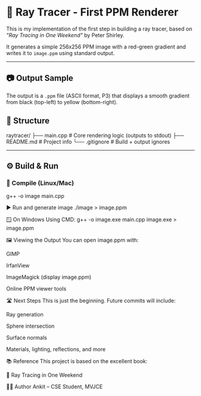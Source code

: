 # 🌈 Ray Tracer - First PPM Renderer

This is my implementation of the first step in building a ray tracer, based on *"Ray Tracing in One Weekend"* by Peter Shirley.

It generates a simple 256x256 PPM image with a red-green gradient and writes it to `image.ppm` using standard output.

---

## 📷 Output Sample

The output is a `.ppm` file (ASCII format, P3) that displays a smooth gradient from black (top-left) to yellow (bottom-right).

## 📁 Structure

raytracer/
├── main.cpp # Core rendering logic (outputs to stdout)
├── README.md # Project info
└── .gitignore # Build + output ignores


---

## ⚙️ Build & Run

### 🔧 Compile (Linux/Mac)

g++ -o image main.cpp
 
▶️ Run and generate image
./image > image.ppm

🪟 On Windows
Using CMD:
g++ -o image.exe main.cpp
image.exe > image.ppm

🖼️ Viewing the Output
You can open image.ppm with:

GIMP

IrfanView

ImageMagick (display image.ppm)

Online PPM viewer tools

🛣️ Next Steps
This is just the beginning. Future commits will include:

Ray generation

Sphere intersection

Surface normals

Materials, lighting, reflections, and more

📚 Reference
This project is based on the excellent book:

📖 Ray Tracing in One Weekend

🧑‍💻 Author
Ankit – CSE Student, MVJCE
